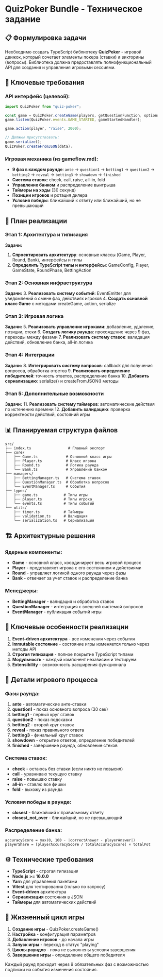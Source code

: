 # QuizPoker Bundle - Техническое задание

## 📋 Формулировка задачи

Необходимо создать TypeScript библиотеку **QuizPoker** - игровой движок, который сочетает элементы покера (ставки) и викторины (вопросы). Библиотека должна предоставлять полнофункциональный API для создания и управления игровыми сессиями.

## 🎯 Ключевые требования

### API интерфейс (целевой):

```typescript
import QuizPoker from "quiz-poker";

const game = QuizPoker.createGame(players, getQuestionFunction, options);
game.listen(QuizPoker.events.GAME_STARTED, gameStartedHandler);

game.action(player, "raise", 2000);

// Должны присутствовать:
game.serialize();
QuizPoker.createFromJSON(data);
```

### Игровая механика (из gameflow.md):

-   **9 фаз в каждом раунде**: `ante` → `question1` → `betting1` → `question2` → `betting2` → `reveal` → `betting3` → `showdown` → `finished`
-   **Система ставок**: check, call, raise, all-in, fold
-   **Управление банком** и распределение выигрыша
-   **Таймеры на ходы** (30 секунд)
-   **Позиции игроков** и ротация дилера
-   **Условия победы**: ближайший к ответу или ближайший, но не превышающий

## 🚀 План реализации

### Этап 1: Архитектура и типизация

**Задачи:**

1. **Спроектировать архитектуру**: основные классы (Game, Player, Round, Bank), интерфейсы и типы
2. **Определить TypeScript типы и интерфейсы**: GameConfig, Player, GameState, RoundPhase, BettingAction

### Этап 2: Основная инфраструктура

**Задачи:** 3. **Реализовать систему событий**: EventEmitter для уведомлений о смене фаз, действиях игроков 4. **Создать основной класс Game** с методами createGame, action, serialize

### Этап 3: Игровая логика

**Задачи:** 5. **Реализовать управление игроками**: добавление, удаление, позиции, стеки 6. **Создать логику раунда**: прохождение через 9 фаз, переходы между фазами 7. **Реализовать систему ставок**: валидация действий, обновление банка, all-in логика

### Этап 4: Интеграции

**Задачи:** 8. **Интегрировать систему вопросов**: callback для получения вопросов, обработка ответов 9. **Реализовать определение победителей**: точность ответов, распределение банка 10. **Добавить сериализацию**: serialize() и createFromJSON() методы

### Этап 5: Дополнительные возможности

**Задачи:** 11. **Реализовать систему таймеров**: автоматические действия по истечению времени 12. **Добавить валидацию**: проверка корректности действий, состояний игры

## 📊 Планируемая структура файлов

```
src/
├── index.ts                 # Главный экспорт
├── core/
│   ├── Game.ts             # Основной класс игры
│   ├── Player.ts           # Класс игрока
│   ├── Round.ts            # Логика раунда
│   └── Bank.ts             # Управление банком
├── managers/
│   ├── BettingManager.ts   # Система ставок
│   ├── QuestionManager.ts  # Обработка вопросов
│   └── EventManager.ts     # События
├── types/
│   ├── game.ts            # Типы игры
│   ├── player.ts          # Типы игрока
│   └── events.ts          # Типы событий
└── utils/
    ├── timer.ts           # Таймеры
    ├── validation.ts      # Валидация
    └── serialization.ts   # Сериализация
```

## 🏗️ Архитектурные решения

### Ядерные компоненты:

-   **Game** - основной класс, координирует весь игровой процесс
-   **Player** - представляет игрока с его состоянием и действиями
-   **Round** - управляет логикой одного раунда через фазы
-   **Bank** - отвечает за учет ставок и распределение банка

### Менеджеры:

-   **BettingManager** - валидация и обработка ставок
-   **QuestionManager** - интеграция с внешней системой вопросов
-   **EventManager** - публикация событий игры

## 🎯 Ключевые особенности реализации

1. **Event-driven архитектура** - все изменения через события
2. **Immutable состояние** - состояние игры изменяется только через методы API
3. **Строгая типизация** - полное покрытие TypeScript типами
4. **Модульность** - каждый компонент независим и тестируем
5. **Extensibility** - возможность расширения функционала

## 📝 Детали игрового процесса

### Фазы раунда:

1. **ante** - автоматические анте-ставки
2. **question1** - показ основного вопроса (30 сек)
3. **betting1** - первый круг ставок
4. **question2** - показ подсказки
5. **betting2** - второй круг ставок
6. **reveal** - показ правильного ответа
7. **betting3** - финальный круг ставок
8. **showdown** - открытие ответов, определение победителей
9. **finished** - завершение раунда, обновление стеков

### Система ставок:

-   **check** - остаюсь без ставки (если никто не повысил)
-   **call** - уравниваю текущую ставку
-   **raise** - повышаю ставку
-   **all-in** - ставлю все фишки
-   **fold** - выхожу из раунда

### Условия победы в раунде:

-   **closest** - ближайший к правильному ответу
-   **closest_not_over** - ближайший, но не превышающий

### Распределение банка:

```
accuracyScore = max(0, 100 - |correctAnswer - playerAnswer|)
playerShare = (playerAccuracyScore / totalAccuracyScore) × totalPot
```

## ⚙️ Технические требования

-   **TypeScript** - строгая типизация
-   **Node.js >= 16.0.0**
-   **Yarn** для управления пакетами
-   **Vitest** для тестирования (только по запросу)
-   **Event-driven** архитектура
-   **Сериализация** состояния в JSON
-   **Таймеры** для автоматических действий

## 🔄 Жизненный цикл игры

1. **Создание игры** - QuizPoker.createGame()
2. **Настройка** - конфигурация параметров
3. **Добавление игроков** - до начала игры
4. **Запуск игры** - переход в статус "playing"
5. **Циклы раундов** - пока не выполнены условия завершения
6. **Завершение игры** - определение общего победителя

Каждый раунд проходит через 9 обязательных фаз с возможностью подписки на события изменения состояния.
